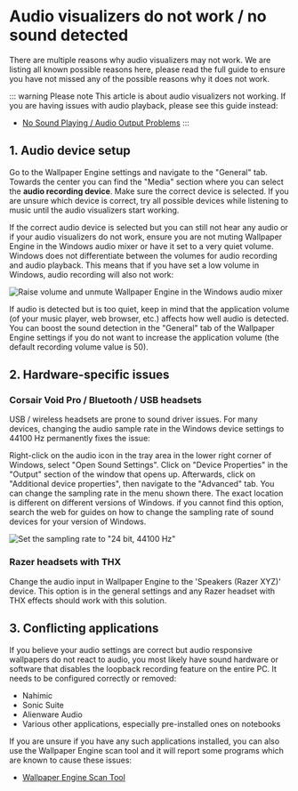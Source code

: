# Audio visualizers do not work / no sound detected

There are multiple reasons why audio visualizers may not work. We are listing all known possible reasons here, please read the full guide to ensure you have not missed any of the possible reasons why it does not work.

::: warning Please note
This article is about audio visualizers not working. If you are having issues with audio playback, please see this guide instead:

* [No Sound Playing / Audio Output Problems](/audio/nosound)
:::


## 1. Audio device setup
Go to the Wallpaper Engine settings and navigate to the "General" tab. Towards the center you can find the "Media" section where you can select the **audio recording device**. Make sure the correct device is selected. If you are unsure which device is correct, try all possible devices while listening to music until the audio visualizers start working.

If the correct audio device is selected but you can still not hear any audio or if your audio visualizers do not work, ensure you are not muting Wallpaper Engine in the Windows audio mixer or have it set to a very quiet volume. Windows does not differentiate between the volumes for audio recording and audio playback. This means that if you have set a low volume in Windows, audio recording will also not work:

![Raise volume and unmute Wallpaper Engine in the Windows audio mixer](./audiomixer.png)

If audio is detected but is too quiet, keep in mind that the application volume (of your music player, web browser, etc.) affects how well audio is detected. You can boost the sound detection in the "General" tab of the Wallpaper Engine settings if you do not want to increase the application volume (the default recording volume value is 50).

## 2. Hardware-specific issues

### Corsair Void Pro / Bluetooth / USB headsets

USB / wireless headsets are prone to sound driver issues. For many devices, changing the audio sample rate in the Windows device settings to 44100 Hz permanently fixes the issue:

Right-click on the audio icon in the tray area in the lower right corner of Windows, select "Open Sound Settings". Click on "Device Properties" in the "Output" section of the window that opens up. Afterwards, click on "Additional device properties", then navigate to the "Advanced" tab. You can change the sampling rate in the menu shown there. The exact location is different on different versions of Windows. if you cannot find this option, search the web for guides on how to change the sampling rate of sound devices for your version of Windows.

![Set the sampling rate to "24 bit, 44100 Hz"](./samplingrate.png)

### Razer headsets with THX

Change the audio input in Wallpaper Engine to the 'Speakers (Razer XYZ)' device. This option is in the general settings and any Razer headset with THX effects should work with this solution.

## 3. Conflicting applications

If you believe your audio settings are correct but audio responsive wallpapers do not react to audio, you most likely have sound hardware or software that disables the loopback recording feature on the entire PC. It needs to be configured correctly or removed:

* Nahimic
* Sonic Suite
* Alienware Audio
* Various other applications, especially pre-installed ones on notebooks

If you are unsure if you have any such applications installed, you can also use the Wallpaper Engine scan tool and it will report some programs which are known to cause these issues:

* [Wallpaper Engine Scan Tool](/debug/scantool.html)

